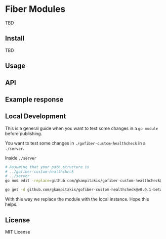 # Fiber Modules

TBD

## Install

TBD

## Usage


## API

## Example response

## Local Development

This is a general guide when you want to test some changes in a `go module` 
before publishing.

You want to test some changes in `./gofiber-custom-healthcheck` in a 
`./server`.

Inside `./server`

```bash
# Assuming that your path structure is
# ../gofiber-custom-healthcheck
# ../server
go mod edit -replace=github.com/gkampitakis/gofiber-custom-healthcheck@v0.0.1-beta=../gofiber-custom-healthcheck

go get -d github.com/gkampitakis/gofiber-custom-healthcheck@v0.0.1-beta
```

With this way we replace the module with the local instance. Hope this helps.

## License

MIT License